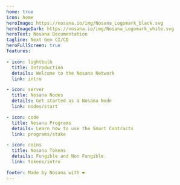 ```yaml
---
home: true
icon: home
heroImage: https://nosana.io/img/Nosana_Logomark_black.svg
heroImageDark: https://nosana.io/img/Nosana_Logomark_white.svg
heroText: Nosana Documentation
tagline: Next Gen CI/CD
heroFullScreen: true
features:

- icon: lightbulb
  title: Introduction
  details: Welcome to the Nosana Network
  link: intro

- icon: server
  title: Nosana Nodes
  details: Get started as a Nosana Node
  link: nodes/start

- icon: code
  title: Nosana Programs
  details: Learn how to use the Smart Contracts
  link: programs/stake

- icon: coins
  title: Nosana Tokens
  details: Fungible and Non Fungible
  link: tokens/intro

footer: Made by Nosana with ❤️
---
```

